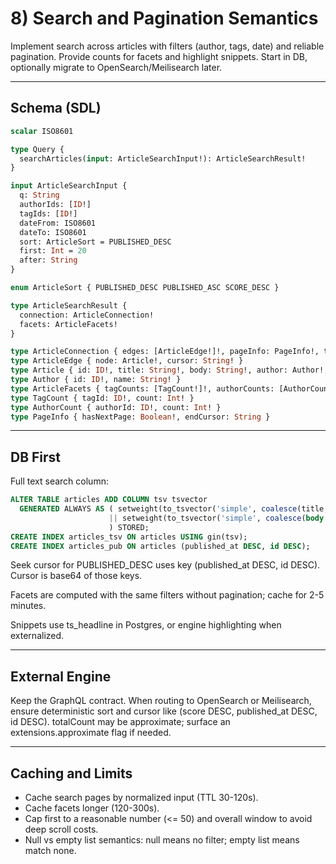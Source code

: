 # 8) Search and Pagination Semantics

Implement search across articles with filters (author, tags, date) and reliable pagination. Provide counts for facets and highlight snippets. Start in DB, optionally migrate to OpenSearch/Meilisearch later.

---

## Schema (SDL)

```graphql
scalar ISO8601

type Query {
  searchArticles(input: ArticleSearchInput!): ArticleSearchResult!
}

input ArticleSearchInput {
  q: String
  authorIds: [ID!]
  tagIds: [ID!]
  dateFrom: ISO8601
  dateTo: ISO8601
  sort: ArticleSort = PUBLISHED_DESC
  first: Int = 20
  after: String
}

enum ArticleSort { PUBLISHED_DESC PUBLISHED_ASC SCORE_DESC }

type ArticleSearchResult {
  connection: ArticleConnection!
  facets: ArticleFacets!
}

type ArticleConnection { edges: [ArticleEdge!]!, pageInfo: PageInfo!, totalCount: Int }
type ArticleEdge { node: Article!, cursor: String! }
type Article { id: ID!, title: String!, body: String!, author: Author!, publishedAt: ISO8601!, snippet: String }
type Author { id: ID!, name: String! }
type ArticleFacets { tagCounts: [TagCount!]!, authorCounts: [AuthorCount!]! }
type TagCount { tagId: ID!, count: Int! }
type AuthorCount { authorId: ID!, count: Int! }
type PageInfo { hasNextPage: Boolean!, endCursor: String }
```

---

## DB First

Full text search column:
```sql
ALTER TABLE articles ADD COLUMN tsv tsvector
  GENERATED ALWAYS AS ( setweight(to_tsvector('simple', coalesce(title,'')), 'A')
                      || setweight(to_tsvector('simple', coalesce(body ,'')), 'B')
                      ) STORED;
CREATE INDEX articles_tsv ON articles USING gin(tsv);
CREATE INDEX articles_pub ON articles (published_at DESC, id DESC);
```

Seek cursor for PUBLISHED_DESC uses key (published_at DESC, id DESC). Cursor is base64 of those keys.

Facets are computed with the same filters without pagination; cache for 2-5 minutes.

Snippets use ts_headline in Postgres, or engine highlighting when externalized.

---

## External Engine

Keep the GraphQL contract. When routing to OpenSearch or Meilisearch, ensure deterministic sort and cursor like (score DESC, published_at DESC, id DESC). totalCount may be approximate; surface an extensions.approximate flag if needed.

---

## Caching and Limits

- Cache search pages by normalized input (TTL 30-120s).  
- Cache facets longer (120-300s).  
- Cap first to a reasonable number (<= 50) and overall window to avoid deep scroll costs.
- Null vs empty list semantics: null means no filter; empty list means match none.
